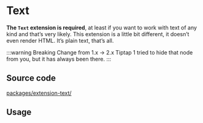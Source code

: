 # Text
**The `Text` extension is required**, at least if you want to work with text of any kind and that’s very likely. This extension is a little bit different, it doesn’t even render HTML. It’s plain text, that’s all.

:::warning Breaking Change from 1.x → 2.x
Tiptap 1 tried to hide that node from you, but it has always been there.
:::

## Source code
[packages/extension-text/](https://github.com/ueberdosis/tiptap-next/blob/main/packages/extension-text/)

## Usage
<demo name="Extensions/Text" highlight="12,30" />